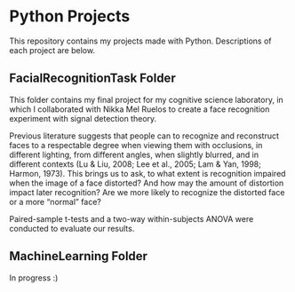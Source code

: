 # Python Projects
This repository contains my projects made with Python. Descriptions of each project are below.

## FacialRecognitionTask Folder
This folder contains my final project for my cognitive science laboratory, in which I collaborated with Nikka Mel Ruelos to create a face recognition experiment with signal detection theory.

Previous literature suggests that people can to recognize and reconstruct faces to a respectable degree when viewing them with occlusions, in different lighting, from different angles, when slightly blurred, and in different contexts (Lu & Liu, 2008; Lee et al., 2005; Lam & Yan, 1998; Harmon, 1973). This brings us to ask, to what extent is recognition impaired when the image of a face distorted? And how may the amount of distortion impact later recognition? Are we more likely to recognize the distorted face or a more “normal” face?

Paired-sample t-tests and a two-way within-subjects ANOVA were conducted to evaluate our results.

## MachineLearning Folder

In progress :)
